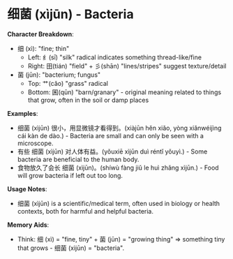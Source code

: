 # **细菌 (xìjūn) - Bacteria**

**Character Breakdown**:  
- 细 (xì): "fine; thin"
  - Left: 纟(sī) "silk" radical indicates something thread-like/fine
  - Right: 田(tián) "field" + 彡(shān) "lines/stripes" suggest texture/detail  
- 菌 (jūn): "bacterium; fungus"
  - Top: 艹(cǎo) "grass" radical
  - Bottom: 囷(qūn) "barn/granary" - original meaning related to things that grow, often in the soil or damp places

**Examples**:  
- 细菌 (xìjūn) 很小，用显微镜才看得到。(xiàjūn hěn xiǎo, yòng xiǎnwéijìng cái kàn de dào.) - Bacteria are small and can only be seen with a microscope.  
- 有些 细菌 (xìjūn) 对人体有益。(yǒuxiē xìjūn duì réntǐ yǒuyì.) - Some bacteria are beneficial to the human body.  
- 食物放久了会长 细菌 (xìjūn)。(shíwù fàng jiǔ le huì zhǎng xìjūn.) - Food will grow bacteria if left out too long.

**Usage Notes**:  
- 细菌 (xìjūn) is a scientific/medical term, often used in biology or health contexts, both for harmful and helpful bacteria.

**Memory Aids**:  
- Think: 细 (xì) = "fine, tiny" + 菌 (jūn) = "growing thing" ⇒ something tiny that grows - 细菌 (xìjūn) = "bacteria".